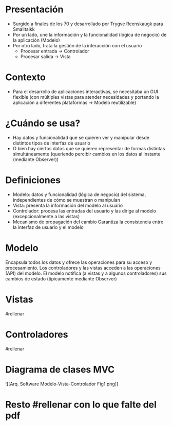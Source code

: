 # Presentación
- Surgido a finales de los 70 y desarrollado por Trygve Reenskaugk para Smalltalkk
- Por un lado, une la información y la funcionalidad (lógica de negocio) de la aplicación (Modelo)
- Por otro lado, trata la gestión de la interacción con el usuario
	- Procesar entrada -> Controlador
	- Procesar salida -> Vista
# Contexto 
- Para el desarrollo de aplicaciones interactivas, se necesitaba un GUI flexible (con múltiples vistas para atender necesidades y portando la aplicación a diferentes plataformas -> Modelo reutilizable)
# ¿Cuándo se usa?
- Hay datos y funcionalidad que se quieren ver y manipular desde distintos tipos de interfaz de usuario
- O bien hay ciertos datos que se quieren representar de formas distintas simultáneamente (queriendo percibir cambios en los datos al instante (mediante Observer))
# Definiciones
- Modelo: datos y funcionalidad (lógica de negocio) del sistema, independientes de cómo se muestran o manipulan
- Vista: presenta la información del modelo al usuario
- Controlador: procesa las entradas del usuario y las dirige al modelo (excepcionalmente a las vistas)
- Mecanismo de propagación del cambio Garantiza la consistencia entre la interfaz de usuario y el modelo
# Modelo
Encapsula todos los datos y ofrece las operaciones para su acceso y procesamiento. Los controladores y las vistas acceden a las operaciones (API) del modelo.
El modelo notifica (a vistas y a algunos controladores) sus cambios de estado (tipicamente mediante Observer)
# Vistas
#rellenar 
# Controladores
#rellenar 
# Diagrama de clases MVC
![[Arq. Software Modelo-Vista-Controlador Fig1.png]]


# Resto #rellenar con lo que falte del pdf